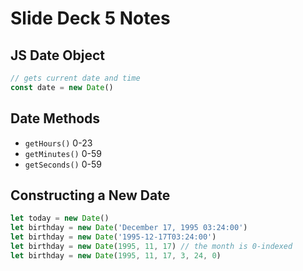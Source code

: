 # Slide Deck 5 Notes

## JS Date Object

```js
// gets current date and time
const date = new Date()
```

## Date Methods

- `getHours()` 0-23
- `getMinutes()` 0-59
- `getSeconds()` 0-59

## Constructing a New Date

```js
let today = new Date()
let birthday = new Date('December 17, 1995 03:24:00')
let birthday = new Date('1995-12-17T03:24:00')
let birthday = new Date(1995, 11, 17) // the month is 0-indexed
let birthday = new Date(1995, 11, 17, 3, 24, 0)
```